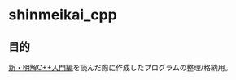 # shinmeikai_cpp
## 目的
[新・明解C++入門編](https://www.amazon.co.jp/%E6%96%B0%E3%83%BB%E6%98%8E%E8%A7%A3C-%E5%85%A5%E9%96%80%E7%B7%A8-%E6%98%8E%E8%A7%A3%E3%82%B7%E3%83%AA%E3%83%BC%E3%82%BA-%E6%9F%B4%E7%94%B0-%E6%9C%9B%E6%B4%8B/dp/4797394633/ref=tmm_hrd_swatch_0?_encoding=UTF8&qid=&sr=)を読んだ際に作成したプログラムの整理/格納用。
